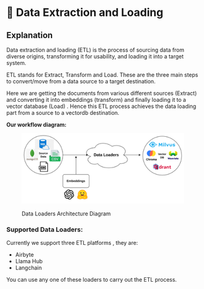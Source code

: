 # 🚜 Data Extraction and Loading

## Explanation

Data extraction and loading (ETL) is the process of sourcing data from diverse origins, transforming it for usability, and loading it into a target system.&#x20;

ETL stands for Extract, Transform and Load. These are the three main steps to convert/move from a data source to a target destination.

Here we are getting  the documents from various different sources (Extract) and converting it into embeddings (transform) and finally loading it to a vector database (Load) . Hence this ETL process achieves the data loading part from a source to a vectordb destination.

**Our workflow diagram:**&#x20;

<figure><img src="../../.gitbook/assets/image.png" alt=""><figcaption><p>Data Loaders Architecture Diagram</p></figcaption></figure>

### Supported Data Loaders:

Currently we support three ETL platforms , they are:

* Airbyte&#x20;
* Llama Hub&#x20;
* Langchain&#x20;

You can use any one of these loaders to carry out the ETL process.&#x20;

&#x20;

